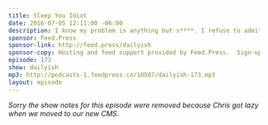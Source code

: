 ```yaml
---
title: Sleep You Idiot
date: 2016-07-05 12:11:00 -06:00
description: I know my problem is anything but s****. I refuse to admit it. I will not say the s-word.
sponsor: Feed.Press
sponsor-link: http://feed.press/dailyish
sponsor-copy: Hosting and feed support provided by Feed.Press.  Sign-up today and try FeedPress on a 14 day trial (no contracts or commitments). Use promo code "dailyish" during checkout to get 10% off your first year.
episode: 173
show: dailyish
mp3: http://podcasts-1.feedpress.co/10587/dailyish-173.mp3
layout: episode
---
```


<em>Sorry the show notes for this episode were removed because Chris got lazy when we moved to our new CMS</em>.
